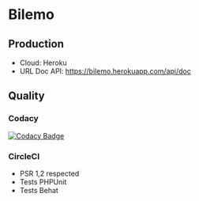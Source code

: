 # Bilemo

## Production
- Cloud: Heroku
- URL Doc API: https://bilemo.herokuapp.com/api/doc

## Quality
### Codacy
[![Codacy Badge](https://api.codacy.com/project/badge/Grade/18382a0c8de54f548ebc7d522b7f1ed9)](https://www.codacy.com?utm_source=github.com&amp;utm_medium=referral&amp;utm_content=AurelienMo/bilemo&amp;utm_campaign=Badge_Grade)
### CircleCI
- PSR 1,2 respected
- Tests PHPUnit
- Tests Behat
